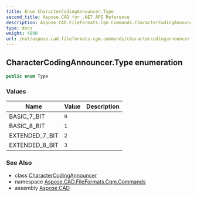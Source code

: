 ```yaml
---
title: Enum CharacterCodingAnnouncer.Type
second_title: Aspose.CAD for .NET API Reference
description: Aspose.CAD.FileFormats.Cgm.Commands.CharacterCodingAnnouncerType enum. 
type: docs
weight: 4890
url: /net/aspose.cad.fileformats.cgm.commands/charactercodingannouncer.type/
---
```

## CharacterCodingAnnouncer.Type enumeration

```csharp
public enum Type
```

### Values

| Name | Value | Description |
| --- | --- | --- |
| BASIC_7_BIT | `0` |  |
| BASIC_8_BIT | `1` |  |
| EXTENDED_7_BIT | `2` |  |
| EXTENDED_8_BIT | `3` |  |

### See Also

* class [CharacterCodingAnnouncer](../charactercodingannouncer/)
* namespace [Aspose.CAD.FileFormats.Cgm.Commands](../../aspose.cad.fileformats.cgm.commands/)
* assembly [Aspose.CAD](../../)


